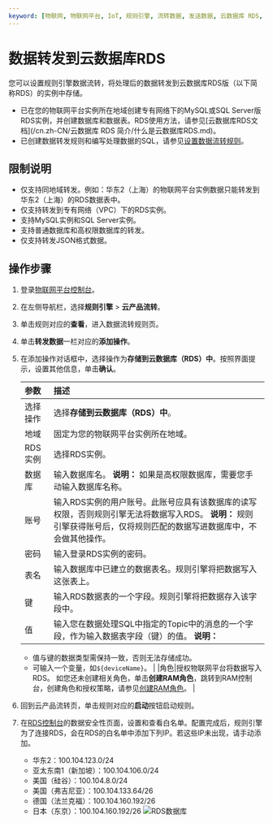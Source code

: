```yaml
---
keyword: [物联网, 物联网平台, IoT, 规则引擎, 流转数据, 发送数据, 云数据库 RDS, MySQL, SQL Server]
---
```


# 数据转发到云数据库RDS

您可以设置规则引擎数据流转，将处理后的数据转发到云数据库RDS版（以下简称RDS）的实例中存储。

-   已在您的物联网平台实例所在地域创建专有网络下的MySQL或SQL Server版RDS实例，并创建数据库和数据表。RDS使用方法，请参见[云数据库RDS文档](/cn.zh-CN/云数据库 RDS 简介/什么是云数据库RDS.md)。
-   已创建数据转发规则和编写处理数据的SQL，请参见[设置数据流转规则](/cn.zh-CN/消息通信/云产品流转/设置数据流转规则.md)。

## 限制说明

-   仅支持同地域转发。例如：华东2（上海）的物联网平台实例数据只能转发到华东2（上海）的RDS数据表中。
-   仅支持转发到专有网络（VPC）下的RDS实例。
-   支持MySQL实例和SQL Server实例。
-   支持普通数据库和高权限数据库的转发。
-   仅支持转发JSON格式数据。

## 操作步骤

1.  登录[物联网平台控制台](http://iot.console.aliyun.com/)。

2.  在左侧导航栏，选择**规则引擎** \> **云产品流转**。

3.  单击规则对应的**查看**，进入数据流转规则页。

4.  单击**转发数据**一栏对应的**添加操作**。

5.  在添加操作对话框中，选择操作为**存储到云数据库（RDS）中**。按照界面提示，设置其他信息，单击**确认**。

    |参数|描述|
    |:-|:-|
    |选择操作|选择**存储到云数据库（RDS）中**。|
    |地域|固定为您的物联网平台实例所在地域。|
    |RDS实例|选择RDS实例。|
    |数据库|输入数据库名。 **说明：** 如果是高权限数据库，需要您手动输入数据库名称。 |
    |账号|输入RDS实例的用户账号。此账号应具有该数据库的读写权限，否则规则引擎无法将数据写入RDS。 **说明：** 规则引擎获得账号后，仅将规则匹配的数据写进数据库中，不会做其他操作。 |
    |密码|输入登录RDS实例的密码。|
    |表名|输入数据库中已建立的数据表名。规则引擎将把数据写入这张表上。|
    |键|输入RDS数据表的一个字段。规则引擎将把数据存入该字段中。|
    |值|输入您在数据处理SQL中指定的Topic中的消息的一个字段，作为输入数据表字段（键）的值。 **说明：**

    -   值与键的数据类型需保持一致，否则无法存储成功。
    -   可输入一个变量，如`${deviceName}`。 |
    |角色|授权物联网平台将数据写入RDS。 如您还未创建相关角色，单击**创建RAM角色**，跳转到RAM控制台，创建角色和授权策略，请参见[创建RAM角色](/cn.zh-CN/角色管理/创建RAM角色/创建可信实体为阿里云账号的RAM角色.md)。 |

6.  回到云产品流转页，单击规则对应的**启动**按钮启动规则。

7.  在[RDS控制台](https://rdsnext.console.aliyun.com/)的数据安全性页面，设置和查看白名单。配置完成后，规则引擎为了连接RDS，会在RDS的白名单中添加下列IP。若这些IP未出现，请手动添加。

    -   华东2：100.104.123.0/24
    -   亚太东南1（新加坡）：100.104.106.0/24
    -   美国（硅谷）：100.104.8.0/24
    -   美国（弗吉尼亚）：100.104.133.64/26
    -   德国（法兰克福）：100.104.160.192/26
    -   日本（东京）：100.104.160.192/26
    ![RDS数据库](https://static-aliyun-doc.oss-cn-hangzhou.aliyuncs.com/assets/img/zh-CN/1186549951/p3010.png)


